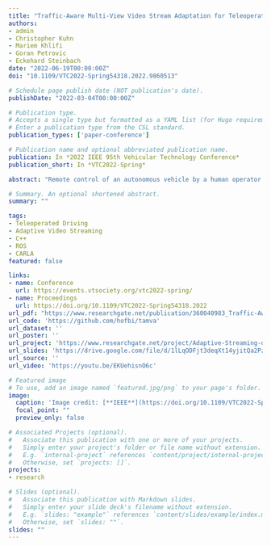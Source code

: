```yaml
---
title: "Traffic-Aware Multi-View Video Stream Adaptation for Teleoperated Driving"
authors:
- admin
- Christopher Kuhn
- Mariem Khlifi
- Goran Petrovic
- Eckehard Steinbach
date: "2022-06-19T00:00:00Z"
doi: "10.1109/VTC2022-Spring54318.2022.9860513"

# Schedule page publish date (NOT publication's date).
publishDate: "2022-03-04T00:00:00Z"

# Publication type.
# Accepts a single type but formatted as a YAML list (for Hugo requirements).
# Enter a publication type from the CSL standard.
publication_types: ['paper-conference']

# Publication name and optional abbreviated publication name.
publication: In *2022 IEEE 95th Vehicular Technology Conference*
publication_short: In *VTC2022-Spring*

abstract: "Remote control of an autonomous vehicle by a human operator requires low delay video transmission to resolve complex situations and ensure safety. The remote operator perceives the current traffic scenario via video streams from multiple cameras. To provide the operator with the best possible scene understanding while matching the available network resources, the video streams need to be automatically adapted. In this paper, we propose a traffic-aware multi-view video stream adaptation scheme. We estimate the importance of each camera view based on the vehicle's real-time movement in traffic. The resulting prioritization together with the total available transmission rate determines a specific bit-budget for each camera view. We optimize the video quality of each individual video stream for the given bit-budget using a quality-of-experience-driven multi-dimensional adaptation scheme. Additionally, we apply a region-of-interest mask to the rear-facing camera views. The mask removes less important areas from the image which reduces the required bitrate. All modules are implemented to extend the existing TELECARLA framework. We evaluate the proposed traffic-aware adaptation scheme in a user study. We observe a high correlation between the proposed view prioritization module and the subjective ratings obtained in the user study. The region-of-interest masking achieves Bjontegaard Delta Rate savings of at least 19.8% compared to streaming the full camera view. The overall system improves the VMAF score by 1.86 per camera when considering the importance of the individual camera views as rated by the users. This demonstrates the potential of an individual adaptation for each camera view optimized for the current traffic situation."

# Summary. An optional shortened abstract.
summary: ""

tags:
- Teleoperated Driving
- Adaptive Video Streaming
- C++
- ROS
- CARLA
featured: false

links:
- name: Conference
  url: https://events.vtsociety.org/vtc2022-spring/
- name: Proceedings
  url: https://doi.org/10.1109/VTC2022-Spring54318.2022
url_pdf: "https://www.researchgate.net/publication/360040983_Traffic-Aware_Multi-View_Video_Stream_Adaptation_for_Teleoperated_Driving"
url_code: 'https://github.com/hofbi/tamva'
url_dataset: ''
url_poster: ''
url_project: 'https://www.researchgate.net/project/Adaptive-Streaming-of-Sensor-Information-for-Teleoperator-Situation-Awareness'
url_slides: 'https://drive.google.com/file/d/1lLqODFjt3deqXt14yjitQa2Pz-oB2Cf9/view'
url_source: ''
url_video: 'https://youtu.be/EKUehisnO6c'

# Featured image
# To use, add an image named `featured.jpg/png` to your page's folder.
image:
  caption: 'Image credit: [**IEEE**](https://doi.org/10.1109/VTC2022-Spring54318.2022.9860513)'
  focal_point: ""
  preview_only: false

# Associated Projects (optional).
#   Associate this publication with one or more of your projects.
#   Simply enter your project's folder or file name without extension.
#   E.g. `internal-project` references `content/project/internal-project/index.md`.
#   Otherwise, set `projects: []`.
projects:
- research

# Slides (optional).
#   Associate this publication with Markdown slides.
#   Simply enter your slide deck's filename without extension.
#   E.g. `slides: "example"` references `content/slides/example/index.md`.
#   Otherwise, set `slides: ""`.
slides: ""
---
```


